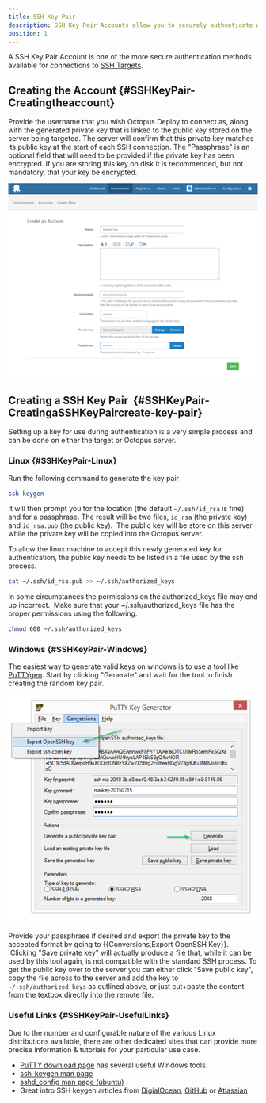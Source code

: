 ```yaml
---
title: SSH Key Pair
description: SSH Key Pair Accounts allow you to securely authenticate with SSH targets.
position: 1
---
```


A SSH Key Pair Account is one of the more secure authentication methods available for connections to [SSH Targets](/docs/infrastructure/ssh-targets/index.md).

## Creating the Account {#SSHKeyPair-Creatingtheaccount}

Provide the username that you wish Octopus Deploy to connect as, along with the generated private key that is linked to the public key stored on the server being targeted. The server will confirm that this private key matches its public key at the start of each SSH connection. The "Passphrase" is an optional field that will need to be provided if the private key has been encrypted. If you are storing this key on disk it is recommended, but not mandatory, that your key be encrypted.

![](ssh-create-account.png "width=500")

## Creating a SSH Key Pair  {#SSHKeyPair-CreatingaSSHKeyPaircreate-key-pair}

Setting up a key for use during authentication is a very simple process and can be done on either the target or Octopus server.

### Linux {#SSHKeyPair-Linux}

Run the following command to generate the key pair

```bash
ssh-keygen
```

It will then prompt you for the location (the default `~/.ssh/id_rsa` is fine) and for a passphrase. The result will be two files, `id_rsa` (the private key) and `id_rsa.pub` (the public key).  The public key will be store on this server while the private key will be copied into the Octopus server.

To allow the linux machine to accept this newly generated key for authentication, the public key needs to be listed in a file used by the ssh process.

```bash
cat ~/.ssh/id_rsa.pub >> ~/.ssh/authorized_keys
```

In some circumstances the permissions on the authorized\_keys file may end up incorrect.  Make sure that your ~/.ssh/authorized\_keys file has the proper permissions using the following.

```bash
chmod 600 ~/.ssh/authorized_keys
```

### Windows {#SSHKeyPair-Windows}

The easiest way to generate valid keys on windows is to use a tool like[ PuTTYgen](http://www.chiark.greenend.org.uk/~sgtatham/putty/download.html). Start by clicking "Generate" and wait for the tool to finish creating the random key pair.

![](ssh-key-create-putty.png "width=400")

Provide your passphrase if desired and export the private key to the accepted format by going to {{Conversions,Export OpenSSH Key}}.  Clicking "Save private key" will actually produce a file that, while it can be used by this tool again, is not compatible with the standard SSH process. To get the public key over to the server you can either click "Save public key", copy the file across to the server and add the key to `~/.ssh/authorized_keys` as outlined above, or just cut+paste the content from the textbox directly into the remote file.

### Useful Links {#SSHKeyPair-UsefulLinks}

Due to the number and configurable nature of the various Linux distributions available, there are other dedicated sites that can provide more precise information & tutorials for your particular use case.

- [PuTTY download page](http://www.chiark.greenend.org.uk/~sgtatham/putty/download.html) has several useful Windows tools.
- [ssh-keygen man page](https://linux.die.net/man/1/ssh-keygen)
- [sshd\_config man page (ubuntu)](http://manpages.ubuntu.com/manpages/zesty/en/man5/sshd_config.5.html)
- Great intro SSH keygen articles from [DigialOcean](https://www.digitalocean.com/community/tutorials/how-to-set-up-ssh-keys--2), [GitHub](https://help.github.com/articles/connecting-to-github-with-ssh/) or [Atlassian](https://confluence.atlassian.com/display/STASH/Creating+SSH+keys)
